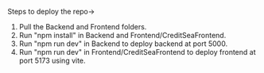 Steps to deploy the repo->
1) Pull the Backend and Frontend folders.
2) Run "npm install" in Backend and Frontend/CreditSeaFrontend.
3) Run "npm run dev" in Backend to deploy backend at port 5000.
4) Run "npm run dev" in Frontend/CreditSeaFrontend to deploy frontend at port 5173 using vite.

